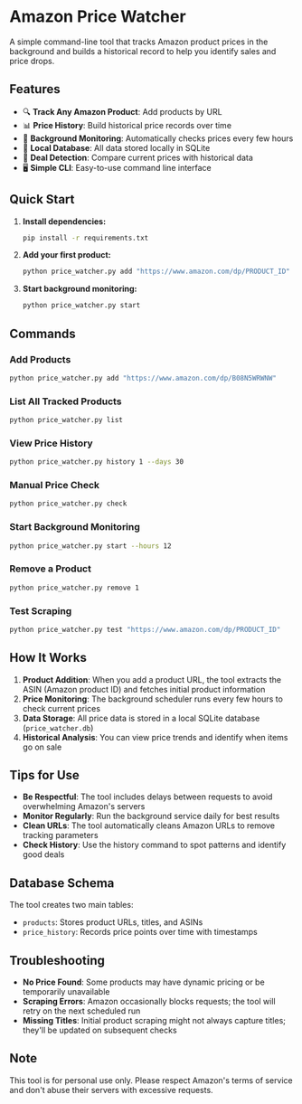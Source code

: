 # Amazon Price Watcher

A simple command-line tool that tracks Amazon product prices in the background and builds a historical record to help you identify sales and price drops.

## Features

- 🔍 **Track Any Amazon Product**: Add products by URL
- 📊 **Price History**: Build historical price records over time
- 🔄 **Background Monitoring**: Automatically checks prices every few hours
- 💾 **Local Database**: All data stored locally in SQLite
- 🎯 **Deal Detection**: Compare current prices with historical data
- 🖥️ **Simple CLI**: Easy-to-use command line interface

## Quick Start

1. **Install dependencies:**
   ```bash
   pip install -r requirements.txt
   ```

2. **Add your first product:**
   ```bash
   python price_watcher.py add "https://www.amazon.com/dp/PRODUCT_ID"
   ```

3. **Start background monitoring:**
   ```bash
   python price_watcher.py start
   ```

## Commands

### Add Products
```bash
python price_watcher.py add "https://www.amazon.com/dp/B08N5WRWNW"
```

### List All Tracked Products
```bash
python price_watcher.py list
```

### View Price History
```bash
python price_watcher.py history 1 --days 30
```

### Manual Price Check
```bash
python price_watcher.py check
```

### Start Background Monitoring
```bash
python price_watcher.py start --hours 12
```

### Remove a Product
```bash
python price_watcher.py remove 1
```

### Test Scraping
```bash
python price_watcher.py test "https://www.amazon.com/dp/PRODUCT_ID"
```

## How It Works

1. **Product Addition**: When you add a product URL, the tool extracts the ASIN (Amazon product ID) and fetches initial product information
2. **Price Monitoring**: The background scheduler runs every few hours to check current prices
3. **Data Storage**: All price data is stored in a local SQLite database (`price_watcher.db`)
4. **Historical Analysis**: You can view price trends and identify when items go on sale

## Tips for Use

- **Be Respectful**: The tool includes delays between requests to avoid overwhelming Amazon's servers
- **Monitor Regularly**: Run the background service daily for best results
- **Clean URLs**: The tool automatically cleans Amazon URLs to remove tracking parameters
- **Check History**: Use the history command to spot patterns and identify good deals

## Database Schema

The tool creates two main tables:
- `products`: Stores product URLs, titles, and ASINs
- `price_history`: Records price points over time with timestamps

## Troubleshooting

- **No Price Found**: Some products may have dynamic pricing or be temporarily unavailable
- **Scraping Errors**: Amazon occasionally blocks requests; the tool will retry on the next scheduled run
- **Missing Titles**: Initial product scraping might not always capture titles; they'll be updated on subsequent checks

## Note

This tool is for personal use only. Please respect Amazon's terms of service and don't abuse their servers with excessive requests.